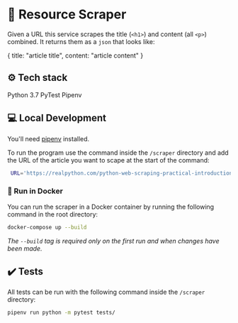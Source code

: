 # 🤖 Resource Scraper

Given a URL this service scrapes the title (`<h1>`) and content (all `<p>`) combined. It returns them as a `json` that looks like:

{
    title: "article title",
    content: "article content"
}

## ⚙️ Tech stack

Python 3.7
PyTest
Pipenv

## 💻 Local Development

You'll need [pipenv](https://pipenv.readthedocs.io/en/latest/) installed.

To run the program use the command inside the `/scraper` directory and add the URL of the article you want to scape at the start of the command:

```sh
 URL='https://realpython.com/python-web-scraping-practical-introduction/' pipenv run python main.p
```

### 🐋 Run in Docker

You can run the scraper in a Docker container by running the following command in the root directory:

```sh
docker-compose up --build
```
*The `--build` tag is required only on the first run and when changes have been made.*

## ✔️ Tests

All tests can be run with the following command inside the `/scraper` directory:

```sh
pipenv run python -m pytest tests/
```
